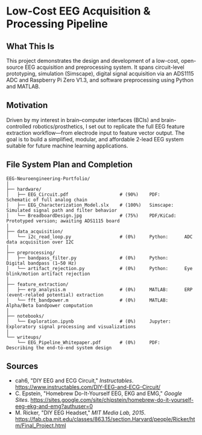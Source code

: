 # Low-Cost EEG Acquisition & Processing Pipeline

## What This Is
This project demonstrates the design and development of a low-cost, open-source EEG acquisition and preprocessing system. It spans circuit-level prototyping, simulation (Simscape), digital signal acquisition via an ADS1115 ADC and Raspberry Pi Zero V1.3, and software preprocessing using Python and MATLAB.

## Motivation
Driven by my interest in brain–computer interfaces (BCIs) and brain-controlled robotics/prosthetics, I set out to replicate the full EEG feature extraction workflow—from electrode input to feature vector output. The goal is to build a simplified, modular, and affordable 2-lead EEG system suitable for future machine learning applications.

## File System Plan and Completion
```plaintext
EEG-Neuroengineering-Portfolio/
│
├── hardware/
│   ├── EEG_Circuit.pdf                   # (90%)    PDF:         Schematic of full analog chain
│   ├── EEG_Characterization_Model.slx    # (100%)   Simscape:    Simulated signal path and filter behavior
│   └── BreadboardDesign.jpg              # (75%)    PDF/KiCad:   Prototyped version; awaiting ADS1115 board
│
├── data_acquisition/
│   └── i2c_read_loop.py                  # (0%)     Python:      ADC data acquisition over I2C
│
├── preprocessing/
│   ├── bandpass_filter.py                # (0%)     Python:      Digital bandpass (1–50 Hz)
│   └── artifact_rejection.py             # (0%)     Python:      Eye blink/motion artifact rejection
│
├── feature_extraction/
│   ├── erp_analysis.m                    # (0%)     MATLAB:      ERP (event-related potential) extraction
│   └── fft_bandpower.m                   # (0%)     MATLAB:      Alpha/Beta bandpower computation
│
├── notebooks/
│   └── Exploration.ipynb                 # (0%)     Jupyter:     Exploratory signal processing and visualizations
│
└── writeups/
    └── EEG_Pipeline_Whitepaper.pdf       # (0%)     PDF:         Describing the end-to-end system design
```
## Sources
- cah6, "DIY EEG and ECG Circuit," *Instructables*. https://www.instructables.com/DIY-EEG-and-ECG-Circuit/
- C. Epstein, "Homebrew Do-It-Yourself EEG, EKG and EMG," *Google Sites*. https://sites.google.com/site/chipstein/homebrew-do-it-yourself-eeg-ekg-and-emg?authuser=0
- M. Ricker, "DIY EEG Headset," *MIT Media Lab, 2015*. https://fab.cba.mit.edu/classes/863.15/section.Harvard/people/Ricker/htm/Final_Project.html
